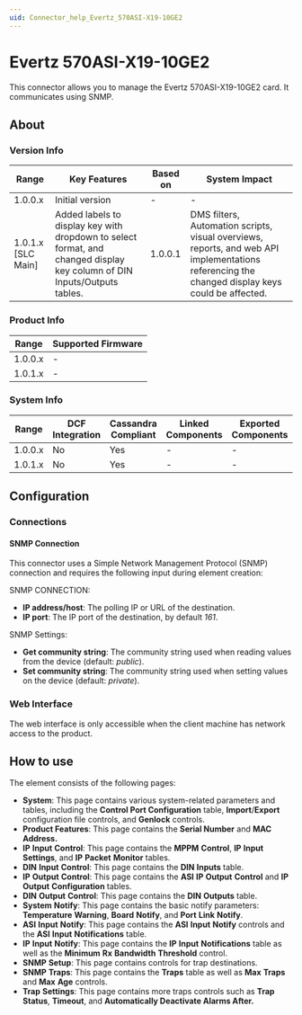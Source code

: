 ```yaml
---
uid: Connector_help_Evertz_570ASI-X19-10GE2
---
```


# Evertz 570ASI-X19-10GE2

This connector allows you to manage the Evertz 570ASI-X19-10GE2 card. It communicates using SNMP.

## About

### Version Info

| **Range**            | **Key Features**                                                                                                         | **Based on** | **System Impact**                                                                                                                               |
|----------------------|--------------------------------------------------------------------------------------------------------------------------|--------------|-------------------------------------------------------------------------------------------------------------------------------------------------|
| 1.0.0.x              | Initial version                                                                                                          | -            | -                                                                                                                                               |
| 1.0.1.x [SLC Main]   | Added labels to display key with dropdown to select format, and changed display key column of DIN Inputs/Outputs tables. | 1.0.0.1      | DMS filters, Automation scripts, visual overviews, reports, and web API implementations referencing the changed display keys could be affected. |

### Product Info

| Range     | Supported Firmware     |
|-----------|------------------------|
| 1.0.0.x   | -                      |
| 1.0.1.x   | -                      |

### System Info

| Range     | DCF Integration     | Cassandra Compliant     | Linked Components     | Exported Components     |
|-----------|---------------------|-------------------------|-----------------------|-------------------------|
| 1.0.0.x   | No                  | Yes                     | -                     | -                       |
| 1.0.1.x   | No                  | Yes                     | -                     | -                       |

## Configuration

### Connections

#### SNMP Connection

This connector uses a Simple Network Management Protocol (SNMP) connection and requires the following input during element creation:

SNMP CONNECTION:

- **IP address/host**: The polling IP or URL of the destination.
- **IP port**: The IP port of the destination, by default *161*.

SNMP Settings:

- **Get community string**: The community string used when reading values from the device (default: *public*).
- **Set community string**: The community string used when setting values on the device (default: *private*).

### Web Interface

The web interface is only accessible when the client machine has network access to the product.

## How to use

The element consists of the following pages:

- **System**: This page contains various system-related parameters and tables, including the **Control Port Configuration** table, **Import**/**Export** configuration file controls, and **Genlock** controls.
- **Product Features**: This page contains the **Serial Number** and **MAC Address.**
- **IP** **Input** **Control**: This page contains the **MPPM** **Control**, **IP** **Input** **Settings**, and **IP** **Packet** **Monitor** tables.
- **DIN** **Input** **Control**: This page contains the **DIN** **Inputs** table.
- **IP** **Output** **Control**: This page contains the **ASI** **IP** **Output** **Control** and **IP** **Output** **Configuration** tables.
- **DIN** **Output** **Control**: This page contains the **DIN** **Outputs** table.
- **System** **Notify**: This page contains the basic notify parameters: **Temperature** **Warning**, **Board** **Notify**, and **Port** **Link** **Notify**.
- **ASI** **Input** **Notify**: This page contains the **ASI** **Input** **Notify** controls and the **ASI** **Input** **Notifications** table.
- **IP** **Input** **Notify**: This page contains the **IP** **Input** **Notifications** table as well as the **Minimum** **Rx** **Bandwidth** **Threshold** control.
- **SNMP** **Setup**: This page contains controls for trap destinations.
- **SNMP** **Traps**: This page contains the **Traps** table as well as **Max** **Traps** and **Max** **Age** controls.
- **Trap** **Settings**: This page contains more traps controls such as **Trap** **Status**, **Timeout**, and **Automatically Deactivate Alarms After.**
